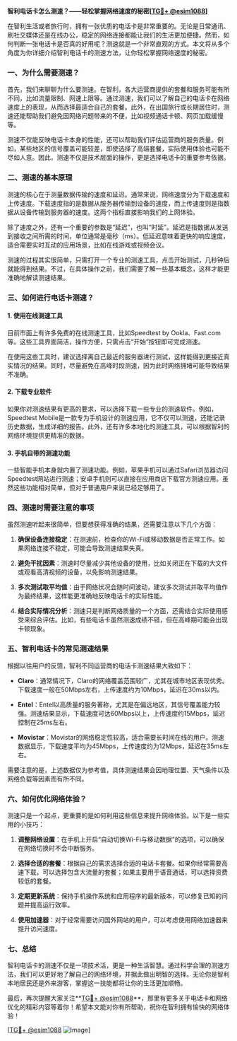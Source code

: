 **智利电话卡怎么测速？——轻松掌握网络速度的秘密[[TG💪+ @esim1088](https://t.me/s/esim1088)]**

在智利生活或者旅行时，拥有一张优质的电话卡是非常重要的。无论是日常通讯、刷社交媒体还是在线办公，稳定的网络连接都能让我们的生活更加便捷。然而，如何判断一张电话卡是否真的好用呢？测速就是一个非常直观的方式。本文将从多个角度为你详细介绍智利电话卡的测速方法，让你轻松掌握网络速度的秘密。

### 一、为什么需要测速？

首先，我们来聊聊为什么要测速。在智利，各大运营商提供的套餐和服务可能有所不同，比如流量限制、网速上限等。通过测速，我们可以了解自己的电话卡在网络速度上的表现，从而选择最适合自己的套餐。此外，在出国旅行或长期居住时，测速还能帮助我们避免因网络问题带来的不便，比如视频通话卡顿、网页加载缓慢等。

测速不仅能反映电话卡本身的性能，还可以帮助我们评估运营商的服务质量。例如，某些地区的信号覆盖可能较差，即使选择了高端套餐，实际使用体验也可能不尽如人意。因此，测速不仅是技术层面的操作，更是选择电话卡的重要参考依据。

### 二、测速的基本原理

测速的核心在于测量数据传输的速度和延迟。通常来说，网络速度分为下载速度和上传速度。下载速度指的是数据从服务器传输到设备的速度，而上传速度则是指数据从设备传输到服务器的速度。这两个指标直接影响我们的上网体验。

除了速度之外，还有一个重要的参数是“延迟”，也叫“时延”。延迟是指数据从发送到接收之间所需的时间，单位通常是毫秒（ms）。低延迟意味着更快的响应速度，适合需要实时互动的应用场景，比如在线游戏或视频会议。

测速的过程其实很简单，只需打开一个专业的测速工具，点击开始测试，几秒钟后就能得到结果。不过，在具体操作之前，我们需要了解一些基本概念，这样才能更准确地解读测速结果。

### 三、如何进行电话卡测速？

#### 1. 使用在线测速工具

目前市面上有许多免费的在线测速工具，比如Speedtest by Ookla、Fast.com等。这些工具界面简洁，操作方便，只需点击“开始”按钮即可完成测速。

在使用这些工具时，建议选择离自己最近的服务器进行测试，这样能得到更接近真实情况的结果。同时，尽量避免在高峰时段测速，因为此时网络拥堵可能导致结果不准确。

#### 2. 下载专业软件

如果你对测速结果有更高的要求，可以选择下载一些专业的测速软件。例如，Speedtest Mobile是一款专为手机设计的测速应用，它不仅可以测速，还能记录历史数据，生成详细的报告。此外，还有许多本地化的测速工具，可以根据智利的网络环境提供更精准的数据。

#### 3. 手机自带的测速功能

一些智能手机本身就内置了测速功能。例如，苹果手机可以通过Safari浏览器访问Speedtest网站进行测速；安卓手机则可以直接在应用商店下载官方测速应用。虽然这些功能相对简单，但对于普通用户来说已经足够用了。

### 四、测速时需要注意的事项

虽然测速听起来很简单，但要想获得准确的结果，还需要注意以下几个方面：

1. **确保设备连接稳定**：在测速前，检查你的Wi-Fi或移动数据是否正常工作。如果网络连接不稳定，可能会导致测速结果失真。
   
2. **避免干扰因素**：测速时尽量减少其他设备的使用，比如关闭正在下载的大文件或观看高清视频的设备，以免影响测速结果。

3. **多次测试取平均值**：由于网络状况会随时间波动，建议多次测试并取平均值作为最终结果，这样能更准确地反映电话卡的实际性能。

4. **结合实际情况分析**：测速只是判断网络质量的一个方面，还需结合实际使用感受来综合评估。比如，有些电话卡虽然测速成绩不错，但在高峰期可能会出现卡顿现象。

### 五、智利电话卡的常见测速结果

根据以往用户的反馈，智利不同运营商的电话卡测速结果大致如下：

- **Claro**：通常情况下，Claro的网络覆盖范围较广，尤其在城市地区表现优秀。下载速度一般在50Mbps左右，上传速度约为10Mbps，延迟在30ms以内。
  
- **Entel**：Entel以高质量的服务著称，尤其是在偏远地区，其信号覆盖能力较强。测速结果显示，下载速度可达60Mbps以上，上传速度约15Mbps，延迟控制在25ms左右。

- **Movistar**：Movistar的网络稳定性较高，适合需要长时间在线的用户。测速数据显示，下载速度平均为45Mbps，上传速度约为12Mbps，延迟在35ms左右。

需要注意的是，上述数据仅为参考值，具体测速结果会因地理位置、天气条件以及网络负载等因素而有所不同。

### 六、如何优化网络体验？

测速只是一个起点，更重要的是如何利用这些信息来提升网络体验。以下是一些实用的小技巧：

1. **调整网络设置**：在手机上开启“自动切换Wi-Fi与移动数据”的选项，可以确保在网络切换时不会中断服务。

2. **选择合适的套餐**：根据自己的需求选择合适的电话卡套餐。如果你经常需要高速下载，可以选择包含大流量的套餐；如果主要用于语音通话，可以选择资费较低的套餐。

3. **定期更新系统**：保持手机操作系统和应用程序的最新版本，可以修复已知的问题并提高运行效率。

4. **使用加速器**：对于经常需要访问国外网站的用户，可以考虑使用网络加速器来提升访问速度。

### 七、总结

智利电话卡的测速不仅是一项技术活，更是一种生活智慧。通过科学合理的测速方法，我们可以更好地了解自己的网络环境，并据此做出明智的选择。无论你是智利本地居民还是外来游客，掌握这一技能都将让你的生活更加顺畅。

最后，再次提醒大家关注**[TG💪+ @esim1088](https://t.me/s/esim1088)**，那里有更多关于电话卡和网络优化的精彩内容等着你！希望本文能对你有所帮助，祝你在智利拥有愉快的网络体验！

[[TG💪+ @esim1088](https://t.me/s/esim1088) ![Image](https://i.postimg.cc/4NQfJmqS/Snipaste-2025-05-13-00-14-12.png)]